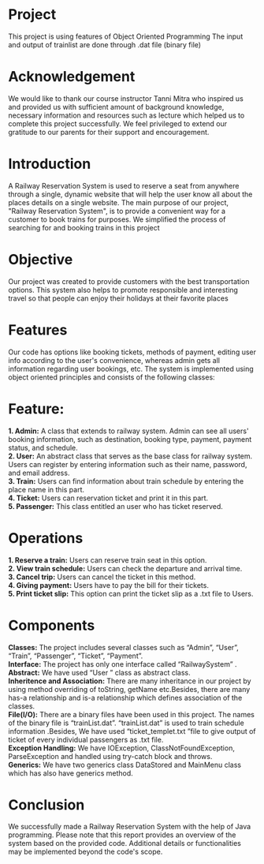 # Project
This project is using features of Object Oriented Programming 
The input and output of trainlist are done through .dat file (binary file) 
# Acknowledgement
We would like to thank our course instructor Tanni Mitra who inspired us and provided us with sufficient amount of background knowledge, necessary information and resources such as lecture which helped us to complete this project successfully.
We feel privileged to extend our gratitude to our parents for their support and encouragement.
# Introduction
A Railway Reservation System is used to reserve a seat from anywhere through a single, dynamic website that will help the user know all about the places details on a single website. The main purpose of our project, "Railway Reservation System", is to provide a convenient way for a customer to book trains for purposes. We simplified the process of searching for and booking trains in this project
# Objective
Our project was created to provide customers with the best transportation options. This system also helps to promote responsible and interesting travel so that people can enjoy their holidays at their favorite places
# Features
Our code has options like booking tickets, methods of payment, editing user info according to the user's convenience, whereas admin gets all information regarding user bookings, etc. The system is implemented using object oriented principles and consists of the following classes:
# Feature:
**1. Admin:** A class that extends to railway system. Admin can see all users' booking information, such as destination, booking type, payment, payment status, and schedule.<br>
**2. User:** An abstract class that serves as the base class for railway system. Users can register by entering information such as their name, password, and email address.<br>
**3. Train:** Users can find information about train schedule by entering the place name in this part.<br>
**4. Ticket:** Users can reservation ticket and print it in this part.<br>
**5. Passenger:** This class entitled an user who has ticket reserved.<br>
# Operations
**1. Reserve a train:** Users can reserve train seat in this option.<br>
**2. View train schedule:** Users can check the departure and arrival time.<br>
**3. Cancel trip:** Users can cancel the ticket in this method.<br>
**4. Giving payment:** Users have to pay the bill for their tickets.<br>
**5. Print ticket slip:** This option can print the ticket slip as a .txt file to Users.<br>
# Components
**Classes:** The project includes several classes such as “Admin”, “User”, “Train”, “Passenger”, “Ticket”, “Payment”.<br>
**Interface:** The project has only one interface called “RailwaySystem” .<br>
**Abstract:** We have used “User ” class as abstract class.<br>
**Inheritence and Association:** There are many inheritance in our project by using method overriding of toString, getName etc.Besides, there are many has-a relationship and is-a relationship which defines association of the classes.<br>
**File(I/O):** There are a binary files have been used in this project. The names of the binary file is “trainList.dat”. “trainList.dat” is used to train schedule information .Besides, We have used “ticket_templet.txt ”file to give output of ticket of every individual passengers as .txt file.<br>
**Exception Handling:** We have IOException, ClassNotFoundException, ParseException and handled using try-catch block and throws.<br>
**Generics:** We have two generics class DataStored<T> and MainMenu<T> class<br>
which has also have generics method.<br>
# Conclusion
We successfully made a Railway Reservation System with the help of Java programming.
Please note that this report provides an overview of the system based on the provided code. Additional details or functionalities may be implemented beyond the code's scope.<br>
